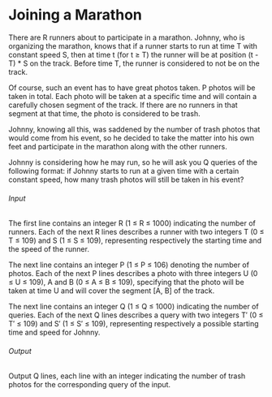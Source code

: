 
# Joining a Marathon

There are R runners about to participate in a marathon. Johnny, who is organizing the marathon, knows that if a runner starts to run at time T with constant speed S, then at time t (for t ≥ T) the runner will be at position (t - T) * S on the track. Before time T, the runner is considered to not be on the track.  

Of course, such an event has to have great photos taken. P photos will be taken in total. Each photo will be taken at a specific time and will contain a carefully chosen segment of the track. If there are no runners in that segment at that time, the photo is considered to be trash.  

Johnny, knowing all this, was saddened by the number of trash photos that would come from his event, so he decided to take the matter into his own feet and participate in the marathon along with the other runners.  

Johnny is considering how he may run, so he will ask you Q queries of the following format: if Johnny starts to run at a given time with a certain constant speed, how many trash photos will still be taken in his event?  

###### Input
The first line contains an integer R (1 ≤ R ≤ 1000) indicating the number of runners. Each of the next R lines describes a runner with two integers T (0 ≤ T ≤ 109) and S (1 ≤ S ≤ 109), representing respectively the starting time and the speed of the runner.  

The next line contains an integer P (1 ≤ P ≤ 106) denoting the number of photos. Each of the next P lines describes a photo with three integers U (0 ≤ U ≤ 109), A and B (0 ≤ A ≤ B ≤ 109), specifying that the photo will be taken at time U and will cover the segment [A, B] of the track.  

The next line contains an integer Q (1 ≤ Q ≤ 1000) indicating the number of queries. Each of the next Q lines describes a query with two integers T′ (0 ≤ T′ ≤ 109) and S′ (1 ≤ S′ ≤ 109), representing respectively a possible starting time and speed for Johnny.  

###### Output
Output Q lines, each line with an integer indicating the number of trash photos for the corresponding query of the input.  

